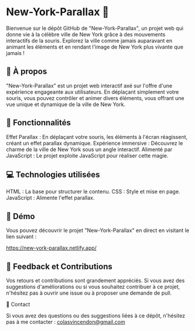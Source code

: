 # New-York-Parallax 🌆

Bienvenue sur le dépôt GitHub de "New-York-Parallax", un projet web qui donne vie à la célèbre ville de New York grâce à des mouvements interactifs de la souris. Explorez la ville comme jamais auparavant en animant les éléments et en rendant l'image de New York plus vivante que jamais !

 ## 🎯 À propos

"New-York-Parallax" est un projet web interactif axé sur l'offre d'une expérience engageante aux utilisateurs. En déplaçant simplement votre souris, vous pouvez contrôler et animer divers éléments, vous offrant une vue unique et dynamique de la ville de New York.

## 🚀 Fonctionnalités

Effet Parallax : En déplaçant votre souris, les éléments à l'écran réagissent, créant un effet parallax dynamique.
Expérience immersive : Découvrez le charme de la ville de New York sous un angle interactif.
Alimenté par JavaScript : Le projet exploite JavaScript pour réaliser cette magie.

## 💻 Technologies utilisées

HTML : La base pour structurer le contenu.
CSS : Style et mise en page.
JavaScript : Alimente l'effet parallax.

## 🔗 Démo

Vous pouvez découvrir le projet "New-York-Parallax" en direct en visitant le lien suivant : 

https://new-york-parallax.netlify.app/

## 📝 Feedback et Contributions

Vos retours et contributions sont grandement appréciés. Si vous avez des suggestions d'améliorations ou si vous souhaitez contribuer à ce projet, n'hésitez pas à ouvrir une issue ou à proposer une demande de pull.

📌 Contact

Si vous avez des questions ou des suggestions liées à ce dépôt, n'hésitez pas à me contacter : colasvincendon@gmail.com
